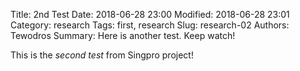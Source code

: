 Title: 2nd Test
Date: 2018-06-28 23:00
Modified: 2018-06-28 23:01
Category: research 
Tags: first, research
Slug: research-02
Authors: Tewodros
Summary: Here is another test. Keep watch!

This is the *second test* from Singpro project!
